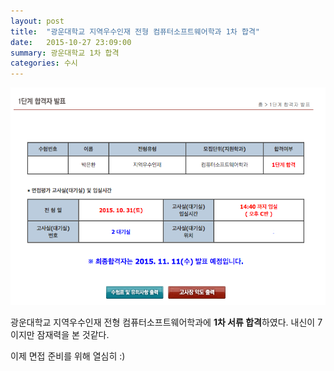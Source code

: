 ```yaml
---
layout: post
title:  "광운대학교 지역우수인재 전형 컴퓨터소프트웨어학과 1차 합격"
date:   2015-10-27 23:09:00
summary: 광운대학교 1차 합격
categories: 수시
---
```


![](https://raw.githubusercontent.com/DainelPark/dainelpark.github.io/master/images/kw_first_step_passed.png)

광운대학교 지역우수인재 전형 컴퓨터소프트웨어학과에 **1차 서류 합격**하였다. 내신이 7이지만 잠재력을 본 것같다.

이제 면접 준비를 위해 열심히 :)